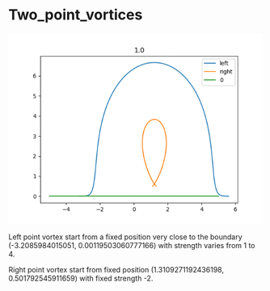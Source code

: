 # Two_point_vortices
![](https://github.com/Enthazy/Two_point_vortices/blob/main/gif1.gif)

Left point vortex start from a fixed position very close to the boundary (-3.2085984015051, 0.00119503060777166) with strength varies from 1 to 4.

Right point vortex start from fixed position (1.3109271192436198, 0.501792545911659) with fixed strength -2.
